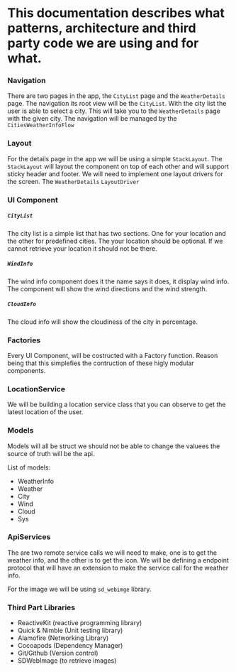 # This documentation describes what patterns, architecture and third party code we are using and for what.  

### Navigation
There are two pages in the app, the `CityList` page and the `WeatherDetails` page. The navigation its root view will be the `CityList`. With the city list the user is able to select a city. This will take you to the `WeatherDetails` page with the given city. The navigation will be managed by the `CitiesWeatherInfoFlow`

### Layout
For the details page in the app we will be using a simple `StackLayout`. The `StackLayout` will layout the component on top of each other and will support sticky header and footer. We will need to implement one layout drivers for the screen. The `WeatherDetails` `LayoutDriver`


### UI Component

##### `CityList`
The city list is a simple list that has two sections. One for your location and the other for predefined cities. The your location should be optional. If we cannot retrieve your location it should not be there.

##### `WindInfo`
The wind info component does it the name says it does, it display wind info. The component will show the wind directions and the wind strength.

##### `CloudInfo`
The cloud info will show the cloudiness of the city in percentage. 

### Factories
Every UI Component, will be costructed with a Factory function. Reason being that this simplefies the contruction of these higly modular components. 

### LocationService
We will be building a location service class that you can observe to get the latest location of the user. 

### Models
Models will all be struct we should not be able to change the valuees the source of truth will be the api. 

List of models:
- WeatherInfo
- Weather
- City
- Wind
- Cloud
- Sys

### ApiServices
The are two remote service calls we will need to make, one is to get the weather info, and the other is to get the icon. We will be defining a endpoint protocol that will have an extension to make the service call for the weather info. 

For the image we will be using `sd_webimge` library.

### Third Part Libraries
- ReactiveKit (reactive programming library)
- Quick & Nimble (Unit testing library)
- Alamofire (Networking Library)
- Cocoapods (Dependency Manager)
- Git/Github (Version control)
- SDWebImage (to retrieve images)


